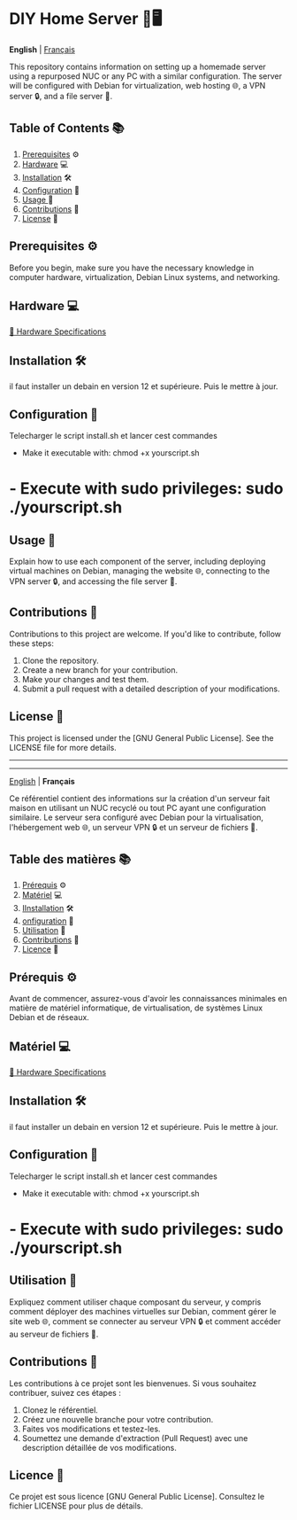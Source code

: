 # DIY Home Server 🏡🖥️

**English** | [Français](#serveur-maison-🏡🖥️)

This repository contains information on setting up a homemade server using a repurposed NUC or any PC with a similar configuration. The server will be configured with Debian for virtualization, web hosting 🌐, a VPN server 🔒, and a file server 📁.

## Table of Contents 📚

1. [Prerequisites](#prerequisites) ⚙️
2. [Hardware](#hardware) 💻
3. [Installation](#installation) 🛠️
4. [Configuration](#configuration) 🧰
5. [Usage ](#usage) 🚀
6. [Contributions](#contributions) 🤝
7. [License](#license) 📝

## Prerequisites ⚙️

Before you begin, make sure you have the necessary knowledge in computer hardware, virtualization, Debian Linux systems, and networking.

## Hardware 💻

  [📄 Hardware Specifications]([https://github.com/votreutilisateur/votredépôt/blob/master/specs/hardware-specs.md](https://github.com/TheGostOfNight/DIY_Home_Server/blob/main/hardware_specs.md))

## Installation 🛠️

il faut installer un debain en version 12 et supérieure. Puis le mettre à jour.
## Configuration 🧰

Telecharger le script install.sh
et lancer cest commandes 
- Make it executable with: chmod +x yourscript.sh
# - Execute with sudo privileges: sudo ./yourscript.sh
## Usage 🚀

Explain how to use each component of the server, including deploying virtual machines on Debian, managing the website 🌐, connecting to the VPN server 🔒, and accessing the file server 📁.

## Contributions 🤝

Contributions to this project are welcome. If you'd like to contribute, follow these steps:
1. Clone the repository.
2. Create a new branch for your contribution.
3. Make your changes and test them.
4. Submit a pull request with a detailed description of your modifications.

## License 📝

This project is licensed under the [GNU General Public License]. See the LICENSE file for more details.


---
---
[English](#serveur-maison-🏡🖥️) | **Français**

Ce référentiel contient des informations sur la création d'un serveur fait maison en utilisant un NUC recyclé ou tout PC ayant une configuration similaire. Le serveur sera configuré avec Debian pour la virtualisation, l'hébergement web 🌐, un serveur VPN 🔒 et un serveur de fichiers 📁.

## Table des matières 📚

1. [Prérequis](#prérequis) ⚙️
2. [Matériel](#matériel) 💻
3. [IInstallation](#installation-fr) 🛠️
4. [onfiguration](#configuration) 🧰
5. [Utilisation](#tilisation) 🚀
6. [Contributions](#contributions) 🤝
7. [Licence](#licence) 📝

## Prérequis ⚙️

Avant de commencer, assurez-vous d'avoir les connaissances minimales en matière de matériel informatique, de virtualisation, de systèmes Linux Debian et de réseaux.

## Matériel 💻

  [📄 Hardware Specifications]([https://github.com/votreutilisateur/votredépôt/blob/master/specs/hardware-specs.md](https://github.com/TheGostOfNight/DIY_Home_Server/blob/main/hardware_specs.md))

## Installation 🛠️

il faut installer un debain en version 12 et supérieure. Puis le mettre à jour.
## Configuration 🧰

Telecharger le script install.sh
et lancer cest commandes 
- Make it executable with: chmod +x yourscript.sh
# - Execute with sudo privileges: sudo ./yourscript.sh
## Utilisation 🚀

Expliquez comment utiliser chaque composant du serveur, y compris comment déployer des machines virtuelles sur Debian, comment gérer le site web 🌐, comment se connecter au serveur VPN 🔒 et comment accéder au serveur de fichiers 📁.

## Contributions 🤝

Les contributions à ce projet sont les bienvenues. Si vous souhaitez contribuer, suivez ces étapes :
1. Clonez le référentiel.
2. Créez une nouvelle branche pour votre contribution.
3. Faites vos modifications et testez-les.
4. Soumettez une demande d'extraction (Pull Request) avec une description détaillée de vos modifications.

## Licence 📝

Ce projet est sous licence [GNU General Public License]. Consultez le fichier LICENSE pour plus de détails.
